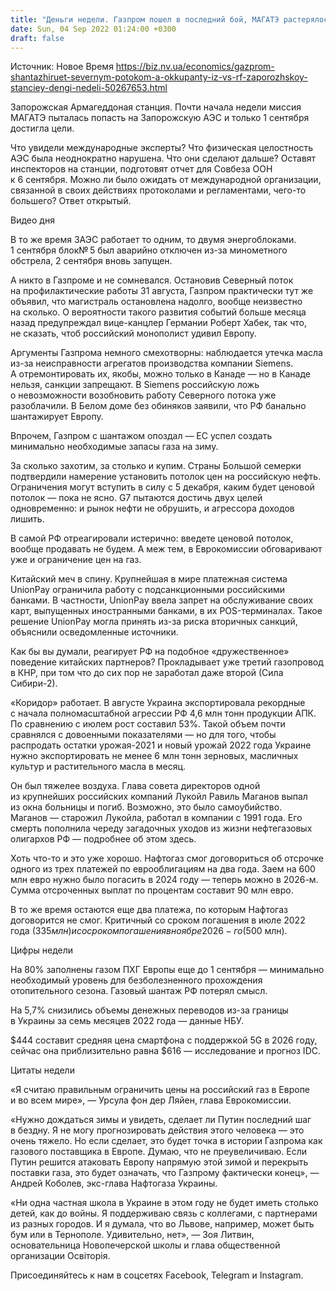 ```yaml
---
title: "Деньги недели. Газпром пошел в последний бой, МАГАТЭ растерялось под обстрелами, хранитель нефтяных секретов РФ вовремя умер"
date: Sun, 04 Sep 2022 01:24:00 +0300
draft: false
---
```

Источник: Новое Время https://biz.nv.ua/economics/gazprom-shantazhiruet-severnym-potokom-a-okkupanty-iz-vs-rf-zaporozhskoy-stanciey-dengi-nedeli-50267653.html


Запорожская Армагеддоная станция. Почти начала недели миссия МАГАТЭ пыталась попасть на Запорожскую АЭС и только 1 сентября достигла цели.

Что увидели международные эксперты? Что физическая целостность АЭС была неоднократно нарушена. Что они сделают дальше? Оставят инспекторов на станции, подготовят отчет для Совбеза ООН к 6 сентября. Можно ли было ожидать от международной организации, связанной в своих действиях протоколами и регламентами, чего-то большего? Ответ открытый.

 Видео дня   

В то же время ЗАЭС работает то одним, то двумя энергоблоками. 1 сентября блок№ 5 был аварийно отключен из-за минометного обстрела, 2 сентября вновь запущен.

А никто в Газпроме и не сомневался. Остановив Северный поток на профилактические работы 31 августа, Газпром практически тут же объявил, что магистраль остановлена надолго, вообще неизвестно на сколько. О вероятности такого развития событий больше месяца назад предупреждал вице-канцлер Германии Роберт Хабек, так что, не сказать, чтоб российский монополист удивил Европу.

Аргументы Газпрома немного смехотворны: наблюдается утечка масла из-за неисправности агрегатов производства компании Siemens. А отремонтировать их, якобы, можно только в Канаде — но в Канаде нельзя, санкции запрещают. В Siemens российскую ложь о невозможности возобновить работу Северного потока уже разоблачили. В Белом доме без обиняков заявили, что РФ банально шантажирует Европу.

Впрочем, Газпром с шантажом опоздал — ЕС успел создать минимально необходимые запасы газа на зиму.

За сколько захотим, за столько и купим. Страны Большой семерки подтвердили намерение установить потолок цен на российскую нефть. Ограничения могут вступить в силу с 5 декабря, каким будет ценовой потолок — пока не ясно. G7 пытаются достичь двух целей одновременно: и рынок нефти не обрушить, и агрессора доходов лишить.

В самой РФ отреагировали истерично: введете ценовой потолок, вообще продавать не будем. А меж тем, в Еврокомиссии обговаривают уже и ограничение цен на газ.

Китайский меч в спину. Крупнейшая в мире платежная система UnionPay ограничила работу с подсанкционными российскими банками. В частности, UnionPay ввела запрет на обслуживание своих карт, выпущенных иностранными банками, в их POS-терминалах. Такое решение UnionPay могла принять из-за риска вторичных санкций, объяснили осведомленные источники.

Как бы вы думали, реагирует РФ на подобное «дружественное» поведение китайских партнеров? Прокладывает уже третий газопровод в КНР, при том что до сих пор не заработал даже второй (Сила Сибири-2).

«Коридор» работает. В августе Украина экспортировала рекордные с начала полномасштабной агрессии РФ 4,6 млн тонн продукции АПК. По сравнению с июлем рост составил 53%. Такой объем почти сравнялся с довоенными показателями — но для того, чтобы распродать остатки урожая-2021 и новый урожай 2022 года Украине нужно экспортировать не менее 6 млн тонн зерновых, масличных культур и растительного масла в месяц.

Он был тяжелее воздуха. Глава совета директоров одной из крупнейших российских компаний Лукойл Равиль Маганов выпал из окна больницы и погиб. Возможно, это было самоубийство. Маганов — старожил Лукойла, работал в компании с 1991 года. Его смерть пополнила череду загадочных уходов из жизни нефтегазовых олигархов РФ — подробнее об этом здесь.

Хоть что-то и это уже хорошо. Нафтогаз смог договориться об отсрочке одного из трех платежей по еврооблигациям на два года. Заем на 600 млн евро нужно было погасить в 2024 году — теперь можно в 2026-м. Сумма отсроченных выплат по процентам составит 90 млн евро.

В то же время остаются еще два платежа, по которым Нафтогаз договорится не смог. Критичный со сроком погашения в июле 2022 года ($335 млн) и со сроком погашения в ноябре 2026-го ($500 млн).

Цифры недели

На 80% заполнены газом ПХГ Европы еще до 1 сентября — минимально необходимый уровень для безболезненного прохождения отопительного сезона. Газовый шантаж РФ потерял смысл.

На 5,7% снизились объемы денежных переводов из-за границы в Украины за семь месяцев 2022 года — данные НБУ.

$444 составит средняя цена смартфона с поддержкой 5G в 2026 году, сейчас она приблизительно равна $616 — исследование и прогноз IDC.

Цитаты недели

«Я считаю правильным ограничить цены на российский газ в Европе и во всем мире», — Урсула фон дер Ляйен, глава Еврокомиссии.

«Нужно дождаться зимы и увидеть, сделает ли Путин последний шаг в бездну. Я не могу прогнозировать действия этого человека — это очень тяжело. Но если сделает, это будет точка в истории Газпрома как газового поставщика в Европе. Думаю, что не преувеличиваю. Если Путин решится атаковать Европу напрямую этой зимой и перекрыть поставки газа, это будет означать, что Газпрому фактически конец», — Андрей Коболев, экс-глава Нафтогаза Украины.

«Ни одна частная школа в Украине в этом году не будет иметь столько детей, как до войны. Я поддерживаю связь с коллегами, с партнерами из разных городов. И я думала, что во Львове, например, может быть бум или в Тернополе. Удивительно, нет», — Зоя Литвин, основательница Новопечерской школы и глава общественной организации Освіторія.

Присоединяйтесь к нам в соцсетях Facebook, Telegram и Instagram.
